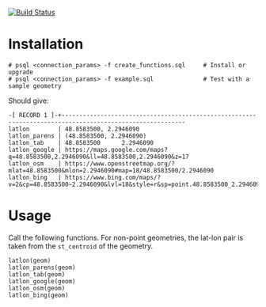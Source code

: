 [![Build Status](https://travis-ci.org/adamatan/postgis_latlon.svg?branch=master)](https://travis-ci.org/adamatan/postgis_latlon)

# Installation

    # psql <connection_params> -f create_functions.sql     # Install or upgrade
    # psql <connection_params> -f example.sql              # Test with a sample geometry

Should give:

    -[ RECORD 1 ]-+---------------------------------------------------------------------------------------------------------
    latlon        | 48.8583500, 2.2946090
    latlon_parens | (48.8583500, 2.2946090)
    latlon_tab    | 48.8583500      2.2946090
    latlon_google | https://maps.google.com/maps?q=48.8583500,2.2946090&ll=48.8583500,2.2946090&z=17
    latlon_osm    | https://www.openstreetmap.org/?mlat=48.8583500&mlon=2.2946090#map=18/48.8583500/2.2946090
    latlon_bing   | https://www.bing.com/maps/?v=2&cp=48.8583500~2.2946090&lvl=18&style=r&sp=point.48.8583500_2.2946090_geom

# Usage

Call the following functions. For non-point geometries, the lat-lon pair is
taken from the `st_centroid` of the geometry.

    latlon(geom)
    latlon_parens(geom)
    latlon_tab(geom)
    latlon_google(geom)
    latlon_osm(geom)
    latlon_bing(geom)
